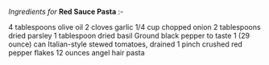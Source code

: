 
*Ingredients for* **Red Sauce Pasta** :-

 4 tablespoons olive oil
 2 cloves garlic
 1/4 cup chopped onion
 2 tablespoons dried parsley
 1 tablespoon dried basil
 Ground black pepper to taste
 1 (29 ounce) can Italian-style stewed tomatoes, drained
 1 pinch crushed red pepper flakes
 12 ounces angel hair pasta
